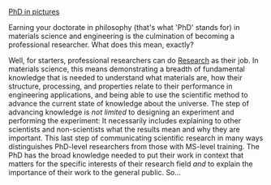 [PhD in pictures](http://matt.might.net/articles/phd-school-in-pictures/)

Earning your doctorate in philosophy (that's what 'PhD' stands for) in materials science and engineering is the culmination of becoming a professional researcher. What does this mean, exactly?

Well, for starters, professional researchers can do [Research](Research.md) as their job. In materials science, this means demonstrating a breadth of fundamental knowledge that is needed to understand what materials are, how their structure, processing, and properties relate to their performance in engineering applications, and being able to use the scientific method to advance the current state of knowledge about the universe. The step of advancing knowledge is *not limited* to designing an experiment and performing the experiment: It necessarily includes explaining to other scientists and non-scientists what the results mean and why they are important. This last step of communicating scientific research in many ways distinguishes PhD-level researchers from those with MS-level training. The PhD has the broad knowledge needed to put their work in context that matters for the specific interests of their research field *and* to explain the importance of their work to the general public. So...
